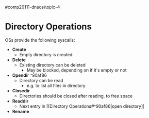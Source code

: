 #comp20111-dnaos/topic-4 
# Directory Operations

OSs provide the following syscalls:

- **Create**
	- Empty directory is created
- **Delete**
	- Existing directory can be deleted
		- May be blocked, depending on if it's empty or not
- **Opendir** ^90af86
	- Directory can be read
		- e.g. to list all files in directory
- **Closedir**
	- Directories should be closed after reading, to free space
- **Readdir**
	- Next entry in [[Directory Operations#^90af86|open directory]]
- **Rename**